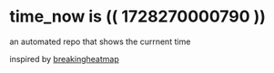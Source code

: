 # time_now is (( 1728270000790 ))

an automated repo that shows the currnent time

inspired by [breakingheatmap](https://github.com/breakingheatmap/breakingheatmap)
